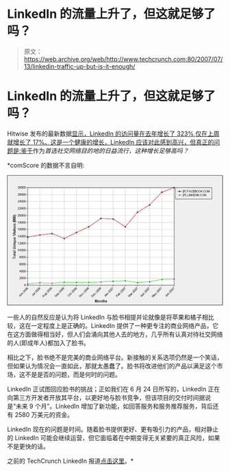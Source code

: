 # LinkedIn 的流量上升了，但这就足够了吗？

> 原文：<https://web.archive.org/web/http://www.techcrunch.com:80/2007/07/13/linkedin-traffic-up-but-is-it-enough/>

# LinkedIn 的流量上升了，但这就足够了吗？

Hitwise 发布的最新数据[显示，LinkedIn 的访问量在去年增长了 323%,仅在上周就增长了 17%。这是一个健康的增长，LinkedIn 应该对此感到高兴，但真正的问题是:鉴于](https://web.archive.org/web/20220627090308/http://weblogs.hitwise.com/leeann-prescott/2007/07/linkedin_traffic_up_xx_users_m.html)作为*首选社交网络目的地的日益流行，这种增长足够高吗？*

 *comScore 的数据不言自明:

![comscorefacebookvlinkedin.jpg](img/1156929f8348c9027482c607e4eb8727.png)

一些人的自然反应是认为将 LinkedIn 与脸书相提并论就像是将苹果和橘子相比较，这在一定程度上是正确的。LinkedIn 提供了一种更专注的商业网络产品，它在这方面做得相当好，但人们会涌向其他人去的地方，几乎所有认真对待社交网络的人(即成年人)都加入了脸书。

相比之下，脸书绝不是完美的商业网络平台。新接触的关系选项仍然是一个笑话，但如果认为情况会一直如此，那就太愚蠢了。脸书将改进他们的产品以满足这个市场，这不是是否的问题，而是何时的问题。

LinkedIn 正试图回应脸书的挑战；正如我们在 6 月 24 日所写的，LinkedIn 正在向第三方开发者开放其平台，以更好地与脸书竞争，但该项目的交付时间据说是“未来 9 个月”。LinkedIn 增加了新功能，如回答服务和服务推荐服务，背后还有 2580 万美元的资金。

LinkedIn 现在的问题是时间。随着脸书提供更好、更有吸引力的产品，相对静止的 LinkedIn 可能会继续运营，但它面临着在中期变得无关紧要的真正风险，如果不是更快的话。

之前的 TechCrunch LinkedIn 报道[点击这里](https://web.archive.org/web/20220627090308/http://www.beta.techcrunch.com/tag/linkedin)。*